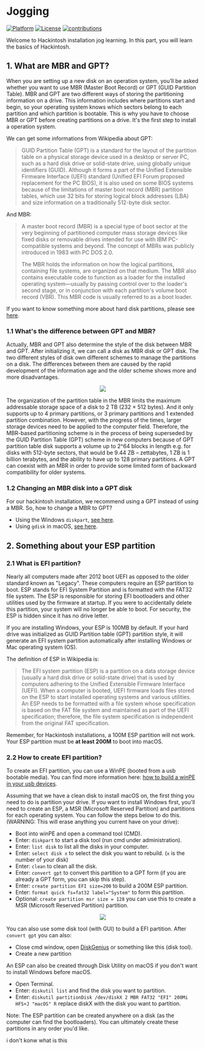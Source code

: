# Jogging
[![Platform](https://img.shields.io/badge/Platform-Markdown-bule.svg)](https://shields.io/)
[![License](https://img.shields.io/badge/license-CC%204.0-blue.svg)](https://creativecommons.org/licenses/by/4.0/)
[![contributions](https://img.shields.io/badge/contributions-welcome-green.svg)](https://github.com/huangyz0918/Hackintosh-Installer-University/)

Welcome to Hackintosh installation jog learning. In this part, you will learn the basics of Hackintosh.

## 1. What are MBR and GPT?
When you are setting up a new disk on an operation system, you’ll be asked whether you want to use MBR (Master Boot Record) or GPT (GUID Partition Table). MBR and GPT are two different ways of storing the partitioning information on a drive. This information includes where partitions start and begin, so your operating system knows which sectors belong to each partition and which partition is bootable. This is why you have to choose MBR or GPT before creating partitions on a drive. It's the first step to install a operation system.

We can get some informations from Wikipedia about GPT:
> GUID Partition Table (GPT) is a standard for the layout of the partition table on a physical storage device used in a desktop or server PC, such as a hard disk drive or solid-state drive, using globally unique identifiers (GUID). Although it forms a part of the Unified Extensible Firmware Interface (UEFI) standard (Unified EFI Forum proposed replacement for the PC BIOS), it is also used on some BIOS systems because of the limitations of master boot record (MBR) partition tables, which use 32 bits for storing logical block addresses (LBA) and size information on a traditionally 512-byte disk sector.

And MBR:
> A master boot record (MBR) is a special type of boot sector at the very beginning of partitioned computer mass storage devices like fixed disks or removable drives intended for use with IBM PC-compatible systems and beyond. The concept of MBRs was publicly introduced in 1983 with PC DOS 2.0.
>
> The MBR holds the information on how the logical partitions, containing file systems, are organized on that medium. The MBR also contains executable code to function as a loader for the installed operating system—usually by passing control over to the loader's second stage, or in conjunction with each partition's volume boot record (VBR). This MBR code is usually referred to as a boot loader.

If you want to know something more about hard disk partitions, please see [here](https://www.howtogeek.com/184659/beginner-geek-hard-disk-partitions-explained/).

### 1.1 What's the difference between GPT and MBR?
Actually, MBR and GPT also determine the style of the disk between MBR and GPT. After initializing it, we can call a disk as MBR disk or GPT disk. The two different styles of disk own different schemes to manage the partitions on a disk. The differences between them are caused by the rapid development of the information age and the older scheme shows more and more disadvantages. 

<div align=center><img src="https://i.loli.net/2018/05/20/5b0166a8aeaaf.png"/></div>

The organization of the partition table in the MBR limits the maximum addressable storage space of a disk to 2 TB (232 × 512 bytes). And it only supports up to 4 primary partitions, or 3 primary partitions and 1 extended partition combination. However, with the progress of the times, larger storage devices need to be applied to the computer field. Therefore, the MBR-based partitioning scheme is in the process of being superseded by the GUID Partition Table (GPT) scheme in new computers because of GPT partition table disk supports a volume up to 2^64 blocks in length e.g. for disks with 512-byte sectors, that would be 9.44 ZB – zettabytes, 1 ZB is 1 billion terabytes, and the ability to have up to 128 primary partitions. A GPT can coexist with an MBR in order to provide some limited form of backward compatibility for older systems.

### 1.2 Changing an MBR disk into a GPT disk
For our hackintosh installation, we recommend using a GPT instead of using a MBR. So, how to change a MBR to GPT?

- Using the Windows `diskpart`, [see here](https://docs.microsoft.com/en-us/windows-server/storage/disk-management/change-an-mbr-disk-into-a-gpt-disk).
- Using `gdisk` in macOS, [see here](https://compknow.com/article/changing-mbr-to-gpt-in-mac-os-x/).

## 2. Something about your ESP partition

### 2.1 What is EFI partition?
Nearly all computers made after 2012 boot UEFI as opposed to the older standard known as "Legacy". These computers require an ESP partition to boot. ESP stands for EFI System Partition and is formatted with the FAT32 file system. The ESP is responsible for storing EFI bootloaders and other utilities used by the firmware at startup. If you were to accidentally delete this partition, your system will no longer be able to boot. For security, the ESP is hidden since it has no drive letter.

If you are installing Windows, your ESP is 100MB by default. If your hard drive was initialized as GUID Partition table (GPT) partition style, it will generate an EFI system partition automatically after installing Windows or Mac operating system (OS).

The definition of ESP in Wikipedia is:
> The EFI system partition (ESP) is a partition on a data storage device (usually a hard disk drive or solid-state drive) that is used by computers adhering to the Unified Extensible Firmware Interface (UEFI). When a computer is booted, UEFI firmware loads files stored on the ESP to start installed operating systems and various utilities. An ESP needs to be formatted with a file system whose specification is based on the FAT file system and maintained as part of the UEFI specification; therefore, the file system specification is independent from the original FAT specification.

Remember, for Hackintosh installations, a 100M ESP partition will not work. Your ESP partition must be __at least 200M__ to boot into macOS.

### 2.2 How to create EFI partition?
To create an EFI partition, you can use a WinPE (booted from a usb bootable media). You can find more information here: [how to build a winPE in your usb devices](https://recoverit.wondershare.com/windows-pe/how-to-create-a-windows-pe-bootable-usb-drive.html).

Assuming that we have a clean disk to install macOS on, the first thing you need to do is partition your drive. If you want to install Windows first, you'll need to create an ESP, a MSR (Microsoft Reserved Partition) and partitions for each operating system. You can follow the steps below to do this. (WARNING: This will erase anything you current have on your drive):

- Boot into winPE and open a command tool (CMD).
- Enter: `diskpart` to start a disk tool (run cmd under administration).
- Enter: `list disk` to list all the disks in your computer.
- Enter: `select disk x` to select the disk you want to rebuild. (`x` is the number of your disk)
- Enter: `clean` to clean all the disk.
- Enter: `convert gpt` to convert this partition to a GPT form (if you are already a GPT form, you can skip this step).
- Enter: `create partition EFI size=200` to build a 200M ESP partition.
- Enter: `format quick fs=fat32 label="System"` to form this partition.
- Optional: `create partition msr size = 128` you can use this to create a MSR (Microsoft Reserved Partition) partition.

<div align=center><img src="https://i.loli.net/2018/05/20/5b015b11c2a5f.jpg"/></div>

You can also use some disk tool (with GUI) to build a EFI partition. After `convert gpt` you can also:
- Close cmd window, open [DiskGenius](http://www.diskgenius.net/) or something like this (disk tool).
- Create a new partition

An ESP can also be created through Disk Utility on macOS if you don't want to install Windows before macOS.
- Open Terminal.
- Enter: `diskutil list` and find the disk you want to partition.
- Enter: `diskutil partitionDisk /dev/diskX 2 MBR FAT32 "EFI" 200Mi HFS+J "macOS" R` replace diskX with the disk you want to partition.

Note: The ESP partition can be created anywhere on a disk (as the computer can find the bootloaders). You can ultimately create these partitions in any order you'd like.


i don't konw what is this 
